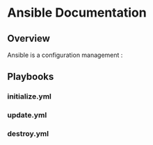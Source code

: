 # Ansible Documentation

## Overview
Ansible is a configuration management :
## Playbooks

### initialize.yml

### update.yml

### destroy.yml
